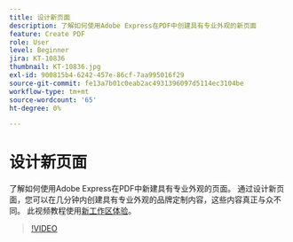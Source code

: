```yaml
---
title: 设计新页面
description: 了解如何使用Adobe Express在PDF中创建具有专业外观的新页面
feature: Create PDF
role: User
level: Beginner
jira: KT-10836
thumbnail: KT-10836.jpg
exl-id: 900815b4-6242-457e-86cf-7aa995016f29
source-git-commit: fe13a7b01c0eab2ac4931396097d5114ec3104be
workflow-type: tm+mt
source-wordcount: '65'
ht-degree: 0%

---
```


# 设计新页面

了解如何使用Adobe Express在PDF中新建具有专业外观的页面。 通过设计新页面，您可以在几分钟内创建具有专业外观的品牌定制内容，这些内容真正与众不同。 此视频教程使用[新工作区体验](new-workspace.md)。

>[!VIDEO](https://video.tv.adobe.com/v/347331?quality=12&learn=on&hidetitle=true)
